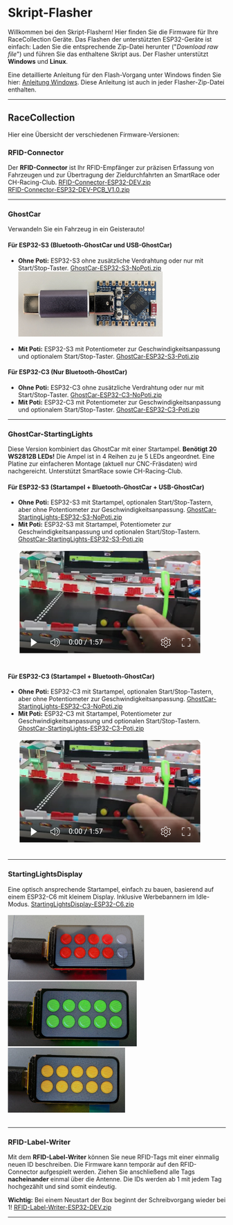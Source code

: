 # Skript-Flasher

Willkommen bei den Skript-Flashern\! Hier finden Sie die Firmware für Ihre RaceCollection Geräte. Das Flashen der unterstützten ESP32-Geräte ist einfach: Laden Sie die entsprechende Zip-Datei herunter ("<i>Download raw file</i>") und führen Sie das enthaltene Skript aus. Der Flasher unterstützt **Windows** und **Linux**.

Eine detaillierte Anleitung für den Flash-Vorgang unter Windows finden Sie hier: [Anleitung Windows](../dev-tools/github-workflow-files/flasher/windows/README.md). Diese Anleitung ist auch in jeder Flasher-Zip-Datei enthalten.

-----

## RaceCollection

Hier eine Übersicht der verschiedenen Firmware-Versionen:

### RFID-Connector

Der **RFID-Connector** ist Ihr RFID-Empfänger zur präzisen Erfassung von Fahrzeugen und zur Übertragung der Zieldurchfahrten an SmartRace oder CH-Racing-Club.
[RFID-Connector-ESP32-DEV.zip](./RFID-Connector-ESP32-DEV.zip)<br>
[RFID-Connector-ESP32-DEV-PCB_V1.0.zip](./RFID-Connector-ESP32-DEV-PCB_V1.0.zip)

-----

### GhostCar

Verwandeln Sie ein Fahrzeug in ein Geisterauto\!

#### Für ESP32-S3 (Bluetooth-GhostCar und USB-GhostCar)

  * **Ohne Poti:** ESP32-S3 ohne zusätzliche Verdrahtung oder nur mit Start/Stop-Taster.
    [GhostCar-ESP32-S3-NoPoti.zip](./GhostCar-ESP32-S3-NoPoti.zip)<br><img src="../images/CH-GhostCar-SmartRace.jpg" height=150/><br><br>
  * **Mit Poti:** ESP32-S3 mit Potentiometer zur Geschwindigkeitsanpassung und optionalem Start/Stop-Taster.
    [GhostCar-ESP32-S3-Poti.zip](./GhostCar-ESP32-S3-Poti.zip)

#### Für ESP32-C3 (Nur Bluetooth-GhostCar)

  * **Ohne Poti:** ESP32-C3 ohne zusätzliche Verdrahtung oder nur mit Start/Stop-Taster.
    [GhostCar-ESP32-C3-NoPoti.zip](./GhostCar-ESP32-C3-NoPoti.zip)
  * **Mit Poti:** ESP32-C3 mit Potentiometer zur Geschwindigkeitsanpassung und optionalem Start/Stop-Taster.
    [GhostCar-ESP32-C3-Poti.zip](./GhostCar-ESP32-C3-Poti.zip)

-----

### GhostCar-StartingLights

Diese Version kombiniert das GhostCar mit einer Startampel. **Benötigt 20 WS2812B LEDs\!** Die Ampel ist in 4 Reihen zu je 5 LEDs angeordnet. Eine Platine zur einfacheren Montage (aktuell nur CNC-Fräsdaten) wird nachgereicht. Unterstützt SmartRace sowie CH-Racing-Club.

#### Für ESP32-S3 (Startampel + Bluetooth-GhostCar + USB-GhostCar)

  * **Ohne Poti:** ESP32-S3 mit Startampel, optionalen Start/Stop-Tastern, aber ohne Potentiometer zur Geschwindigkeitsanpassung.
    [GhostCar-StartingLights-ESP32-S3-NoPoti.zip](./GhostCar-StartingLights-ESP32-S3-NoPoti.zip)
  * **Mit Poti:** ESP32-S3 mit Startampel, Potentiometer zur Geschwindigkeitsanpassung und optionalen Start/Stop-Tastern.
    [GhostCar-StartingLights-ESP32-S3-Poti.zip](./GhostCar-StartingLights-ESP32-S3-Poti.zip)<br><br>[<img src="../images/Video_GhostCar-StartingLights-Poti.png">](https://youtu.be/PwxAJHPKN4w)<br><br>

#### Für ESP32-C3 (Startampel + Bluetooth-GhostCar)

  * **Ohne Poti:** ESP32-C3 mit Startampel, optionalen Start/Stop-Tastern, aber ohne Potentiometer zur Geschwindigkeitsanpassung.
    [GhostCar-StartingLights-ESP32-C3-NoPoti.zip](./GhostCar-StartingLights-ESP32-C3-NoPoti.zip)
  * **Mit Poti:** ESP32-C3 mit Startampel, Potentiometer zur Geschwindigkeitsanpassung und optionalen Start/Stop-Tastern.
    [GhostCar-StartingLights-ESP32-C3-Poti.zip](./GhostCar-StartingLights-ESP32-C3-Poti.zip)<br><br>[<img src="../images/Video_GhostCar-StartingLights-Poti.png">](https://youtu.be/PwxAJHPKN4w)<br><br>

-----

### StartingLightsDisplay

Eine optisch ansprechende Startampel, einfach zu bauen, basierend auf einem ESP32-C6 mit kleinem Display. Inklusive Werbebannern im Idle-Modus.
[StartingLightsDisplay-ESP32-C6.zip](./StartingLightsDisplay-ESP32-C6.zip)<br><br><img src="../images/StartingLightsDisplay_1.jpg" height = 150/><img src="../images/StartingLightsDisplay_2.jpg" height=150/><img src="../images/StartingLightsDisplay_3.jpg" height=150/><br><br>

-----

### RFID-Label-Writer

Mit dem **RFID-Label-Writer** können Sie neue RFID-Tags mit einer einmalig neuen ID beschreiben. Die Firmware kann temporär auf den RFID-Connector aufgespielt werden. Ziehen Sie anschließend alle Tags **nacheinander** einmal über die Antenne. Die IDs werden ab 1 mit jedem Tag hochgezählt und sind somit eindeutig.

**Wichtig:** Bei einem Neustart der Box beginnt der Schreibvorgang wieder bei 1\!
[RFID-Label-Writer-ESP32-DEV.zip](./RFID-Label-Writer-ESP32-DEV.zip)

-----
